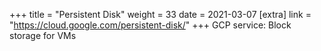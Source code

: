 +++
title = "Persistent Disk"
weight = 33
date = 2021-03-07
[extra]
link = "https://cloud.google.com/persistent-disk/"
+++
GCP service: Block storage for VMs

